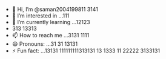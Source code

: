 - 👋 Hi, I’m @saman2004199811 3141
- 👀 I’m interested in ...111
- 🌱 I’m currently learning ...12123
- 313 13313
- 📫 How to reach me ...3131 1111
- 😄 Pronouns: ...31 31 13131
- ⚡ Fun fact: ...13131
111111111313131 13 1333 11
  22222 3133131
<!---33333.412 311 31 31 3
34153131 313141414 31
saman20041998/saman20041998 is a ✨ special ✨ repository because its `README.md` (this file) appears on your GitHub profile.
You can click the Preview link to take a look at your changes.
--->

